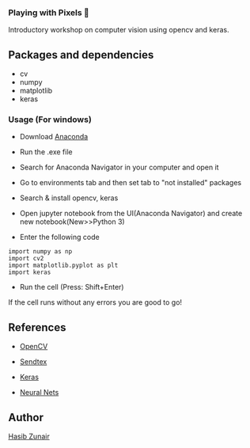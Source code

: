 ### Playing with Pixels 🦄

Introductory workshop on computer vision using opencv and keras.

## Packages and dependencies
* cv
* numpy
* matplotlib
* keras

### Usage (For windows)

* Download [Anaconda](https://www.anaconda.com/download/#download)
* Run the .exe file
* Search for Anaconda Navigator in your computer and open it
* Go to environments tab and then set tab to "not installed" packages
* Search & install opencv, keras
* Open jupyter notebook from the UI(Anaconda Navigator) and create new notebook(New>>Python 3)

* Enter the following code

```
import numpy as np
import cv2
import matplotlib.pyplot as plt
import keras
```
* Run the cell (Press: Shift+Enter) 

If the cell runs without any errors you are good to go!

## References

* [OpenCV](https://opencv-python-tutroals.readthedocs.io/en/latest/py_tutorials/py_tutorials.html)

* [Sendtex](https://pythonprogramming.net/loading-images-python-opencv-tutorial/)
* [Keras](https://keras.io/)
* [Neural Nets](http://neuralnetworksanddeeplearning.com/)

## Author
[Hasib Zunair](https://hasibzunair.github.io/)



